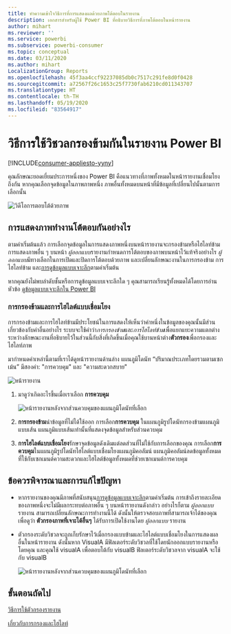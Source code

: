 ```yaml
---
title: ทำความเข้าใจวิธีการที่การแสดงผลด้วยภาพโต้ตอบในรายงาน
description: เอกสารสำหรับผู้ใช้ Power BI ที่อธิบายวิธีการที่ภาพโต้ตอบในหน้ารายงาน
author: mihart
ms.reviewer: ''
ms.service: powerbi
ms.subservice: powerbi-consumer
ms.topic: conceptual
ms.date: 03/11/2020
ms.author: mihart
LocalizationGroup: Reports
ms.openlocfilehash: 45f3aa4ccf92237085db0c7517c291fe8d0f0428
ms.sourcegitcommit: a72567f26c1653c25f7730fab6210cd011343707
ms.translationtype: HT
ms.contentlocale: th-TH
ms.lasthandoff: 05/19/2020
ms.locfileid: "83564917"
---
```

# <a name="how-visuals-cross-filter-each-other-in-a-power-bi-report"></a>วิธีการใช้วิชวลกรองข้ามกันในรายงาน Power BI

[!INCLUDE[consumer-appliesto-yyny](../includes/consumer-appliesto-yyny.md)]

คุณลักษณะยอดเยี่ยมประการหนึ่งของ Power BI คือแนวทางที่ภาพทั้งหมดในหน้ารายงานเชื่อมโยงถึงกัน หากคุณเลือกจุดข้อมูลในภาพภาพหนึ่ง ภาพอื่นทั้งหมดบนหน้าที่มีข้อมูลที่เปลี่ยนไปนั้นตามการเลือกนั้น 

![วิดีโอการตอบโต้ด้วยภาพ](media/end-user-interactions/interactions.gif)

## <a name="how-visuals-interact-with-each-other"></a>การแสดงภาพทำงานโต้ตอบกันอย่างไร

ตามค่าเริ่มต้นแล้ว การเลือกจุดข้อมูลในการแสดงภาพหนึ่งบนหน้ารายงานจะกรองข้ามหรือไฮไลท์ข้ามการแสดงภาพอื่น ๆ บนหน้า *ผู้ออกแบบ*รายงานกำหนดการโต้ตอบของภาพบนหน้าไว้แท้จริงอย่างไร *ผู้ออกแบบ*มีทางเลือกในการเปิดและปิดการโต้ตอบด้วยภาพ และเปลี่ยนลักษณะงานในการกรองข้าม การไฮไลท์ข้าม และ[การดูข้อมูลแบบเจาะลึก](end-user-drill.md)ตามค่าเริ่มต้น 

หากคุณยังไม่พบลำดับชั้นหรือการดูข้อมูลแบบเจาะลึกใด ๆ คุณสามารถเรียนรู้ทั้งหมดได้โดยการอ่านหัวข้อ [ดูข้อมูลแบบเจาะลึกใน Power BI](end-user-drill.md) 

### <a name="cross-filtering-and-cross-highlighting"></a>การกรองข้ามและการไฮไลต์แบบเชื่อมโยง

การกรองข้ามและการไฮไลท์ข้ามมีประโยชน์ในการแสดงให้เห็นว่าค่าหนึ่งในข้อมูลของคุณนั้นมีส่วนเกี่ยวข้องกับค่าอื่นอย่างไร ระบบจะใช้คำว่า*การกรองข้าม*และ*การไฮไลท์ข้าม*เพื่อแยกแยะความแตกต่างระหว่างลักษณะงานที่อธิบายไว้ในส่วนนี้กับสิ่งที่เกิดขึ้นเมื่อคุณใช้บานหน้าต่าง**ตัวกรอง**เพื่อกรองและไฮไลท์ภาพ  

มากำหนดคำเหล่านี้ตามที่เราได้ดูหน้ารายงานด้านล่าง แผนภูมิโดนัท “ปริมาณประเภทโดยรวมตามเซกเม้น” มีสองค่า: "การควบคุม" และ "ความสะดวกสบาย" 

![หน้ารายงาน](media/end-user-interactions/power-bi-interactions-before.png)

1. มาดูว่าเกิดอะไรขึ้นเมื่อเราเลือก **การควบคุม**

    ![หน้ารายงานหลังจากส่วนควบคุมของแผนภูมิโดนัทที่เลือก](media/end-user-interactions/power-bi-interactions-after.png)

2. **การกรองข้าม**นำข้อมูลที่ไม่ได้ใช้ออก การเลือก**การควบคุม** ในแผนภูมิรูปโดนัทกรองข้ามแผนภูมิแบบเส้น แผนภูมิแบบเส้นเท่านั้นที่แสดงจุดข้อมูลสำหรับส่วนควบคุม 

3. **การไฮไลต์แบบเชื่อมโยง**รักษาจุดข้อมูลดังเดิมแต่ลดส่วนที่ไม่ใช้กับการเลือกของคุณ การเลือก**การควบคุม**ในแผนภูมิรูปโดนัทไฮไลต์แบบเชื่อมโยงแผนภูมิคอลัมน์ แผนภูมิคอลัมน์ลดข้อมูลทั้งหมดที่ใช้กับเซกเมนต์ความสะดวกและไฮไลต์ข้อมูลทั้งหมดที่ช่วยเซกเมนต์การควบคุม 


## <a name="considerations-and-troubleshooting"></a>ข้อควรพิจารณาและการแก้ไขปัญหา
- หากรายงานของคุณมีภาพที่สนับสนุน[การดูข้อมูลแบบเจาะลึก](end-user-drill.md)ตามค่าเริ่มต้น การเข้าถึงรายละเอียดของภาพหนึ่งจะไม่มีผลกระทบต่อภาพอื่น ๆ บนหน้ารายงานดังกล่าว อย่างไรก็ตาม *ผู้ออกแบบ* รายงาน สามารถเปลี่ยนลักษณะการทำงานนี้ได้ ดังนั้นให้ตรวจสอบภาพที่สามารถเจ้าได้ของคุณเพื่อดูว่า **ตัวกรองภาพที่เจาะได้อื่นๆ** ได้รับการเปิดใช้งานโดย *ผู้ออกแบบ* รายงาน
    
- ตัวกรองระดับวิชวลจะถูกเก็บรักษาไว้เมื่อกรองแบบข้ามและไฮไลต์แบบเชื่อมโยงในการแสดงผลอื่นในหน้ารายงาน ดังนั้นหาก VisualA มีฟิลเตอร์ระดับวิชวลที่ใช้โดยนักออกแบบรายงานหรือโดยคุณ และคุณใช้ visualA เพื่อตอบโต้กับ visualB ฟิลเตอร์ระดับวิชวลจาก visualA จะใช้กับ visualB

    ![หน้ารายงานหลังจากส่วนควบคุมของแผนภูมิโดนัทที่เลือก](media/end-user-interactions/power-bi-visual-filters.png)

## <a name="next-steps"></a>ขั้นตอนถัดไป
[วิธีการใช้ตัวกรองรายงาน](../consumer/end-user-report-filter.md)


[เกี่ยวกับการกรองและไฮไลท์](end-user-report-filter.md)
